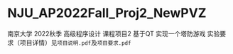 # NJU_AP2022Fall_Proj2_NewPVZ
南京大学 2022秋季 高级程序设计 课程项目2
基于QT
实现一个塔防游戏
实验要求（项目详情）见`项目说明.pdf`及`项目要求.pdf`
